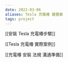 ```yaml
---
date: 2022-03-06
aliases: Tesla 充電椿 建置案
tags: project
---
```


[[安裝 Tesla 充電椿步驟]]

[[Tesla 充電椿 實際案例]]

[[充電椿 安裝 法規 溝通準備]]